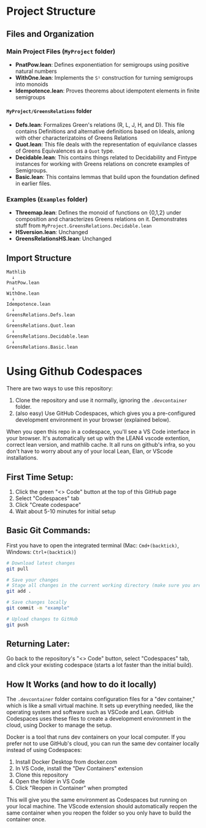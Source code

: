 # Project Structure

## Files and Organization

### Main Project Files (`MyProject` folder)
- **PnatPow.lean**: Defines exponentiation for semigroups using positive natural numbers
- **WithOne.lean**: Implements the `S¹` construction for turning semigroups into monoids
- **Idempotence.lean**: Proves theorems about idempotent elements in finite semigroups

#### `MyProject/GreensRelations` folder
- **Defs.lean**: Formalizes Green's relations (R, L, J, H, and D). This file contains Definitions and alternative definitions based on Ideals, anlong with other characterizatoins of Greens Relations
- **Quot.lean**: This file deals with the representation of equivilance classes of Greens Equivalences as a `Quot` type.
- **Decidable.lean**: This contains things related to Decidability and Fintype instances for working with Greens relations on concrete examples of Semigroups.
- **Basic.lean**: This contains lemmas that build upon the foundation defined in earlier files.

### Examples (`Examples` folder)
- **Threemap.lean**: Defines the monoid of functions on {0,1,2} under composition and characterizes Greens relations on it. Demonstrates stuff from `MyProject.GreensRelations.Decidable.lean`
- **HSversion.lean**: Unchanged
- **GreensRelationsHS.lean**: Unchanged

## Import Structure
```
Mathlib
  ↓
PnatPow.lean
  ↓
WithOne.lean
  ↓
Idempotence.lean
  ↓
GreensRelations.Defs.lean
  ↓
GreensRelations.Quot.lean
  ↓
GreensRelations.Decidable.lean
  ↓
GreensRelations.Basic.lean
```

# Using Github Codespaces

There are two ways to use this repository:

1. Clone the repository and use it normally, ignoring the `.devcontainer` folder.
2. (also easy) Use GitHub Codespaces, which gives you a pre-configured development environment in your browser (explained below).

When you open this repo in a codespace, you'll see a VS Code interface in your browser. It's automatically set up with the LEAN4 vscode extention, correct lean version, and mathlib cache. It all runs on github's infra, so you don't have to worry about any of your local Lean, Elan, or VScode installations.

## First Time Setup:
1. Click the green "<> Code" button at the top of this GitHub page
2. Select "Codespaces" tab
3. Click "Create codespace"
4. Wait about 5-10 minutes for initial setup

## Basic Git Commands:
  First you have to open the integrated terminal (Mac: `Cmd+(backtick)`, Windows: `Ctrl+(backtick)`)

```bash
# Download latest changes
git pull

# Save your changes
# Stage all changes in the current working directory (make sure you are in the directory you want to save)
git add .

# Save changes locally
git commit -m "example"

# Upload changes to GitHub
git push
```

## Returning Later:
Go back to the repository's "<> Code" button, select "Codespaces" tab, and click your existing codespace (starts a lot faster than the initial build).

## How It Works (and how to do it locally)

The `.devcontainer` folder contains configuration files for a "dev container," which is like a small virtual machine. It sets up everything needed, like the operating system and software such as VSCode and Lean. GitHub Codespaces uses these files to create a development environment in the cloud, using Docker to manage the setup.

Docker is a tool that runs dev containers on your local computer. If you prefer not to use GitHub's cloud, you can run the same dev container locally instead of using Codespaces:

1. Install Docker Desktop from docker.com
2. In VS Code, install the "Dev Containers" extension
3. Clone this repository
4. Open the folder in VS Code
5. Click "Reopen in Container" when prompted

This will give you the same environment as Codespaces but running on your local machine. The VScode extension should automatically reopen the same container when you reopen the folder so you only have to build the container once.
